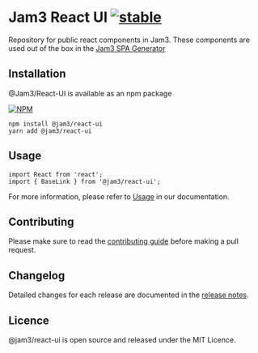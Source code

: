 # Jam3 React UI [![stable](http://hughsk.github.io/stability-badges/dist/stable.svg)](http://github.com/hughsk/stability-badges)

Repository for public react components in Jam3. These components are used out of the box in the [Jam3 SPA Generator](https://github.com/Jam3/nyg-jam3)

## Installation

@Jam3/React-UI is available as an npm package

[![NPM](https://nodei.co/npm/@jam3/react-ui.png)](https://www.npmjs.com/package/@jam3/react-ui)

```
npm install @jam3/react-ui
yarn add @jam3/react-ui
```

## Usage

```
import React from 'react';
import { BaseLink } from '@jam3/react-ui';
```

For more information, please refer to [Usage](USAGE.md) in our documentation.

## Contributing
Please make sure to read the [contributing guide](CONTRIBUTING.md) before making a pull request.

## Changelog
Detailed changes for each release are documented in the [release notes](CHANGELOG.md).

## Licence
@jam3/react-ui is open source and released under the MIT Licence.
